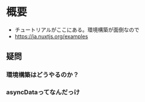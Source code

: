 
# 概要
 - チュートリアルがここにある。環境構築が面倒なので
 - https://ja.nuxtjs.org/examples

## 疑問
### 環境構築はどうやるのか？

### asyncDataってなんだっけ
